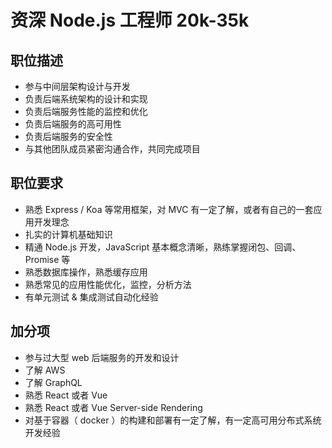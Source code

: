 # 资深 Node.js 工程师 20k-35k

## 职位描述

- 参与中间层架构设计与开发
- 负责后端系统架构的设计和实现
- 负责后端服务性能的监控和优化
- 负责后端服务的高可用性
- 负责后端服务的安全性
- 与其他团队成员紧密沟通合作，共同完成项目

## 职位要求

- 熟悉 Express / Koa 等常用框架，对 MVC 有一定了解，或者有自己的一套应用开发理念
- 扎实的计算机基础知识
- 精通 Node.js 开发，JavaScript 基本概念清晰，熟练掌握闭包、回调、Promise 等
- 熟悉数据库操作，熟悉缓存应用
- 熟悉常见的应用性能优化，监控，分析方法
- 有单元测试 & 集成测试自动化经验

## 加分项

- 参与过大型 web 后端服务的开发和设计
- 了解 AWS
- 了解 GraphQL
- 熟悉 React 或者 Vue
- 熟悉 React 或者 Vue Server-side Rendering
- 对基于容器（ docker ）的构建和部署有一定了解，有一定高可用分布式系统开发经验
